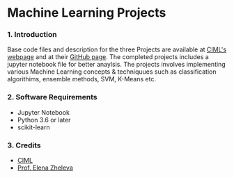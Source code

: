 # Machine Learning Projects

### 1. Introduction

Base code files and description for the three Projects are available at [CIML's webpage](http://ciml.info) and at their [GitHub page](https://github.com/hal3/ciml). The completed projects includes a jupyter notebook file for better anaylsis. The projects involves implementing various Machine Learning concepts & techniquues such as classification algorithims, ensemble methods, SVM, K-Means etc.
 
### 2. Software Requirements
  - Jupyter Notebook 
  - Python 3.6 or later
  - scikit-learn
  
### 3. Credits
  - [CIML](http://ciml.info) 
  - [Prof. Elena Zheleva](https://www.cs.uic.edu/~elena/courses/fall18/cs412ml.html)